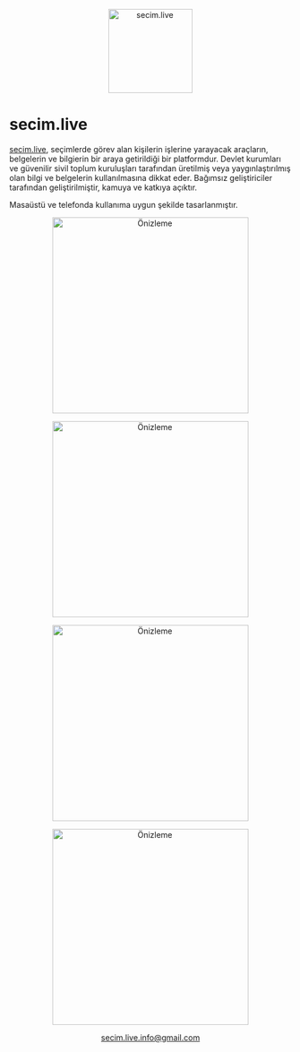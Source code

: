<p align="center">
  <a href=https://secim.live><img src="https://github.com/mutlusinan/secim-live/assets/19624037/be5e9ed5-7da2-4c92-9070-80c7c0abf376"  title= secim.live height=150px></a>
</p>

# secim.live

[secim.live](https://secim.live), seçimlerde görev alan kişilerin işlerine yarayacak araçların, belgelerin ve bilgierin bir araya getirildiği bir platformdur. Devlet kurumları ve güvenilir sivil toplum kuruluşları tarafından üretilmiş veya yaygınlaştırılmış olan bilgi ve belgelerin kullanılmasına dikkat eder.  Bağımsız geliştiriciler tarafından geliştirilmiştir, kamuya ve katkıya açıktır.

Masaüstü ve telefonda kullanıma uygun şekilde tasarlanmıştır.

<p align="center">
  <a href=https://secim.live><img src="https://github.com/mutlusinan/secim-live/assets/19624037/31fd73fa-95b0-4519-8804-95581227d182"  title= Önizleme  height=350px></a>
  </p>
  
  <p align="center">
  <a href=https://secim.live><img src="https://github.com/mutlusinan/secim-live/assets/19624037/ae23bb30-ccf6-4858-922c-ba58f04fbbff"  title= Önizleme  height=350px></a>
  </p>
  <p align="center">
  <a href=https://secim.live><img src="https://github.com/mutlusinan/secim-live/assets/19624037/aff1398a-676a-4011-83f4-6ce4f3ef2a79"  title= Önizleme  height=350px></a>
  </p>
  <p align="center">
  <a href=https://secim.live><img src="https://github.com/mutlusinan/secim-live/assets/19624037/511d0872-e91e-47e1-9868-99ba687ad5b9"  title= Önizleme  height=350px></a>
  </p>

<p align="center">
<a href=mailto:secim.live.info@gmail.com>secim.live.info@gmail.com</a>
</p>
